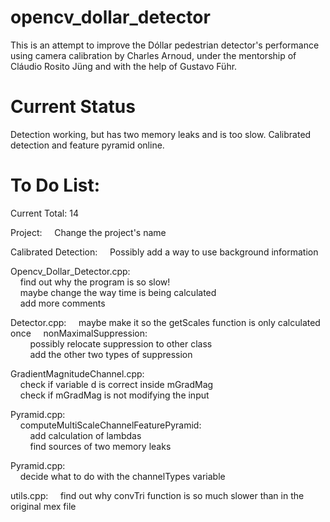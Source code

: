 opencv_dollar_detector
======================

This is an attempt to improve the Dóllar pedestrian detector's performance using camera calibration by Charles Arnoud, under the mentorship of Cláudio Rosito Jüng and with the help of Gustavo Führ.  


Current Status  
======================  

Detection working, but has two memory leaks and is too slow. Calibrated detection and feature pyramid online.


To Do List:  
======================  

Current Total: 14  

Project:
&nbsp;&nbsp;&nbsp;&nbsp;Change the project's name

Calibrated Detection:
&nbsp;&nbsp;&nbsp;&nbsp;Possibly add a way to use background information

Opencv_Dollar_Detector.cpp:  
&nbsp;&nbsp;&nbsp;&nbsp;find out why the program is so slow!  
&nbsp;&nbsp;&nbsp;&nbsp;maybe change the way time is being calculated  
&nbsp;&nbsp;&nbsp;&nbsp;add more comments  

Detector.cpp: 
&nbsp;&nbsp;&nbsp;&nbsp;maybe make it so the getScales function is only calculated once 
&nbsp;&nbsp;&nbsp;&nbsp;nonMaximalSuppression:  
&nbsp;&nbsp;&nbsp;&nbsp;&nbsp;&nbsp;&nbsp;&nbsp;possibly relocate suppression to other class  
&nbsp;&nbsp;&nbsp;&nbsp;&nbsp;&nbsp;&nbsp;&nbsp;add the other two types of suppression    
  
GradientMagnitudeChannel.cpp:  
&nbsp;&nbsp;&nbsp;&nbsp;check if variable d is correct inside mGradMag  
&nbsp;&nbsp;&nbsp;&nbsp;check if mGradMag is not modifying the input  
  
Pyramid.cpp:  
&nbsp;&nbsp;&nbsp;&nbsp;computeMultiScaleChannelFeaturePyramid:  
&nbsp;&nbsp;&nbsp;&nbsp;&nbsp;&nbsp;&nbsp;&nbsp;add calculation of lambdas  
&nbsp;&nbsp;&nbsp;&nbsp;&nbsp;&nbsp;&nbsp;&nbsp;find sources of two memory leaks  

Pyramid.cpp:  
&nbsp;&nbsp;&nbsp;&nbsp;decide what to do with the channelTypes variable   

utils.cpp:
&nbsp;&nbsp;&nbsp;&nbsp;find out why convTri function is so much slower than in the original mex file
